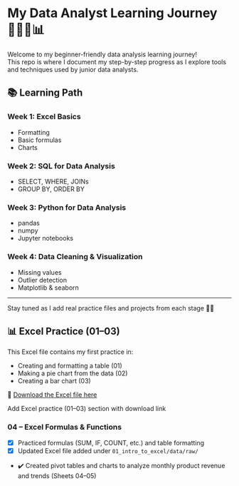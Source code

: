 # My Data Analyst Learning Journey 👩🏾‍💻📊

Welcome to my beginner-friendly data analysis learning journey!  
This repo is where I document my step-by-step progress as I explore tools and techniques used by junior data analysts.

## 📚 Learning Path

### Week 1: Excel Basics
- Formatting
- Basic formulas
- Charts

### Week 2: SQL for Data Analysis
- SELECT, WHERE, JOINs
- GROUP BY, ORDER BY

### Week 3: Python for Data Analysis
- pandas
- numpy
- Jupyter notebooks

### Week 4: Data Cleaning & Visualization
- Missing values
- Outlier detection
- Matplotlib & seaborn

---

Stay tuned as I add real practice files and projects from each stage 💪🏾

## 📊 Excel Practice (01–03)

This Excel file contains my first practice in:

- Creating and formatting a table (01)
- Making a pie chart from the data (02)
- Creating a bar chart (03)

📁 [Download the Excel file here](data/raw/Excel_basics.xlsx)

Add Excel practice (01–03) section with download link

### 04 – Excel Formulas & Functions

- [x] Practiced formulas (SUM, IF, COUNT, etc.) and table formatting
- [x] Updated Excel file added under `01_intro_to_excel/data/raw/`

- ✔️ Created pivot tables and charts to analyze monthly product revenue and trends (Sheets 04–05)
